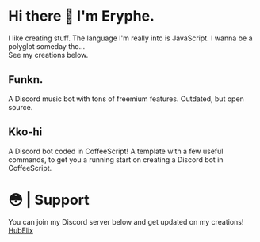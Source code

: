 # Hi there 👋 I'm Eryphe.

I like creating stuff.
The language I'm really into is JavaScript.
I wanna be a polyglot someday tho...<br>
See my creations below. 

## Funkn.
A Discord music bot with tons of freemium features. Outdated, but open source.

## Kko-hi
A Discord bot coded in CoffeeScript! A template with a few useful commands, to get you a running start on creating a Discord bot in CoffeeScript.

# 😳 | Support
You can join my Discord server below and get updated on my creations!
[HubElix](https://discord.gg/fKSSFJwTZj)

